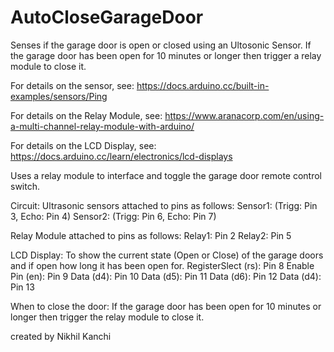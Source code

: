 # AutoCloseGarageDoor
 Senses if the garage door is open or closed using an Ultosonic Sensor. 
 If the garage door has been open for 10 minutes or longer then trigger a 
 relay module to close it.
 
 For details on the sensor, 
 see: https://docs.arduino.cc/built-in-examples/sensors/Ping

 For details on the Relay Module, 
 see: https://www.aranacorp.com/en/using-a-multi-channel-relay-module-with-arduino/

 For details on the LCD Display, 
 see: https://docs.arduino.cc/learn/electronics/lcd-displays

 Uses a relay module to interface and toggle the garage door remote control switch.

 Circuit:
 Ultrasonic sensors attached to pins as follows:
 Sensor1: (Trigg: Pin 3, Echo: Pin 4) 
 Sensor2: (Trigg: Pin 6, Echo: Pin 7)

 Relay Module attached to pins as follows:
 Relay1: Pin 2
 Relay2: Pin 5

 LCD Display: To show the current state (Open or Close) of the garage doors and 
 if open how long it has been open for. 
 RegisterSlect (rs): Pin 8
 Enable Pin (en): Pin 9
 Data (d4): Pin 10
 Data (d5): Pin 11
 Data (d6): Pin 12
 Data (d4): Pin 13

 When to close the door: If the garage door has been open for 10 minutes or longer 
 then trigger the relay module to close it.

 created by Nikhil Kanchi
